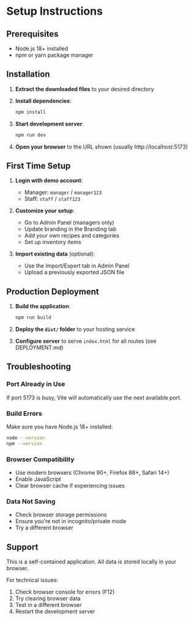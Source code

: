 # Setup Instructions

## Prerequisites

- Node.js 18+ installed
- npm or yarn package manager

## Installation

1. **Extract the downloaded files** to your desired directory

2. **Install dependencies**:
   ```bash
   npm install
   ```

3. **Start development server**:
   ```bash
   npm run dev
   ```

4. **Open your browser** to the URL shown (usually http://localhost:5173)

## First Time Setup

1. **Login with demo account**:
   - Manager: `manager` / `manager123`
   - Staff: `staff` / `staff123`

2. **Customize your setup**:
   - Go to Admin Panel (managers only)
   - Update branding in the Branding tab
   - Add your own recipes and categories
   - Set up inventory items

3. **Import existing data** (optional):
   - Use the Import/Export tab in Admin Panel
   - Upload a previously exported JSON file

## Production Deployment

1. **Build the application**:
   ```bash
   npm run build
   ```

2. **Deploy the `dist/` folder** to your hosting service

3. **Configure server** to serve `index.html` for all routes (see DEPLOYMENT.md)

## Troubleshooting

### Port Already in Use
If port 5173 is busy, Vite will automatically use the next available port.

### Build Errors
Make sure you have Node.js 18+ installed:
```bash
node --version
npm --version
```

### Browser Compatibility
- Use modern browsers (Chrome 90+, Firefox 88+, Safari 14+)
- Enable JavaScript
- Clear browser cache if experiencing issues

### Data Not Saving
- Check browser storage permissions
- Ensure you're not in incognito/private mode
- Try a different browser

## Support

This is a self-contained application. All data is stored locally in your browser.

For technical issues:
1. Check browser console for errors (F12)
2. Try clearing browser data
3. Test in a different browser
4. Restart the development server